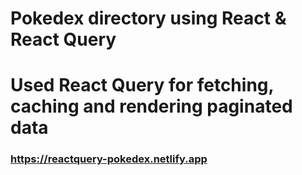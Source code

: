 # Pokedex directory using React & React Query

# Used React Query for fetching, caching and rendering paginated data 

### https://reactquery-pokedex.netlify.app


